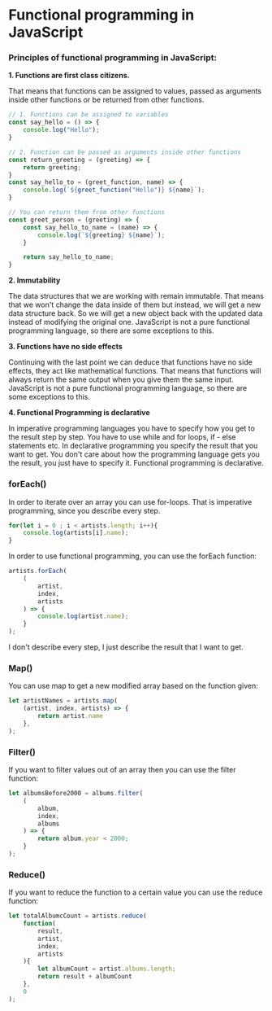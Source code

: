# Functional programming in JavaScript

### Principles of functional programming in JavaScript:

**1. Functions are first class citizens.**

That means that functions can be assigned to values, passed as arguments inside other functions or be returned from other functions.

```JavaScript
// 1. Functions can be assigned to variables
const say_hello = () => {
    console.log("Hello");
}

// 2. Function can be passed as arguments inside other functions
const return_greeting = (greeting) => {
    return greeting;
}
const say_hello_to = (greet_function, name) => {
    console.log(`${greet_function("Hello")} ${name}`);
}

// You can return them from other functions
const greet_person = (greeting) => {
    const say_hello_to_name = (name) => {
        console.log(`${greeting} ${name}`);
    }

    return say_hello_to_name;
}
```

**2. Immutability**

The data structures that we are working with remain immutable. That means that we won't change the data inside of them but instead, we will get a new data structure back. So we will get a new object back with the updated data instead of modifying the original one.
JavaScript is not a pure functional programming language, so there are some exceptions to this.

**3. Functions have no side effects**

Continuing with the last point we can deduce that functions have no side effects, they act like mathematical functions. That means that functions will always return the same output when you give them the same input.
JavaScript is not a pure functional programming language, so there are some exceptions to this.

**4. Functional Programming is declarative**

In imperative programming languages you have to specify how you get to the result step by step. You have to use while and for loops, if - else statements etc. 
In declarative programming you specify the result that you want to get. You don't care about how the programming language gets you the result, you just have to specify it. Functional programming is declarative.

### forEach()

In order to iterate over an array you can use for-loops. That is imperative programming, since you describe every step. 

```JavaScript
for(let i = 0 ; i < artists.length; i++){
    console.log(artists[i].name);
}
```

In order to use functional programming, you can use the forEach function:

```JavaScript
artists.forEach(
    (
        artist, 
        index, 
        artists
    ) => {
        console.log(artist.name);
    }
);
```

I don't describe every step, I just describe the result that I want to get.

### Map()

You can use map to get a new modified array based on the function given:

```JavaScript
let artistNames = artists.map(
    (artist, index, artists) => {
        return artist.name
    },
);
```

### Filter()

If you want to filter values out of an array then you can use the filter function:

```JavaScript
let albumsBefore2000 = albums.filter(
    (
        album,
        index,
        albums
    ) => {
        return album.year < 2000;
    }
);
```

### Reduce()

If you want to reduce the function to a certain value you can use the reduce function:

```JavaScript
let totalAlbumcCount = artists.reduce(
    function(
        result,
        artist,
        index,
        artists
    ){
        let albumCount = artist.albums.length;
        return result + albumCount
    },
    0
);
```